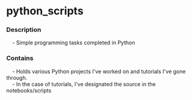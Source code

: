 # python_scripts

### Description
&nbsp;&nbsp;&nbsp; - Simple programming tasks completed in Python

### Contains
&nbsp;&nbsp;&nbsp; - Holds various Python projects I've worked on and tutorials I've gone through.  
&nbsp;&nbsp;&nbsp; - In the case of tutorials, I've designated the source in the notebooks/scripts
